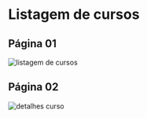 <h1>Listagem de cursos</h1>

<h2>Página 01</h2>
<img src="https://user-images.githubusercontent.com/76913525/164777759-f6642876-e3f0-4ff8-864f-af79378721b8.png" alt="listagem de cursos" />

<h2>Página 02</h2>
<img src="https://user-images.githubusercontent.com/76913525/164777757-b155c770-1767-4626-9901-b439d4249a96.png" alt="detalhes curso" />
